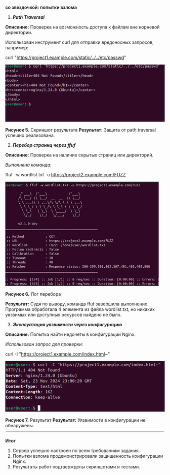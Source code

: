 **со звездочкой: попытки взлома** 

1. ***Path Traversal*** 

**Описание:** Проверка на возможность доступа к файлам вне корневой директории. 

Использован инструмент curl для отправки вредоносных запросов, например:  

curl "https://project1.example.com/static/../../etc/passwd" 

![](Aspose.Words.0c9b463e-662d-4820-8aac-50db791a7838.011.png)

**Рисунок 5.** Скриншот результата **Результат:** Защита от path traversal успешно реализована. 

2. ***Перебор страниц через ffuf*** 

**Описание:** Проверка на наличие скрытых страниц или директорий. 

*Выполнена команда:*  

ffuf -w wordlist.txt -u https://project2.example.com/FUZZ 

![](Aspose.Words.0c9b463e-662d-4820-8aac-50db791a7838.013.jpeg)

**Рисунок 6.** Лог перебора 

**Результат:** Судя по выводу, команда ffuf завершила выполнение. Программа обработала 4 элемента из файла wordlist.txt, но никаких уязвимых или доступных ресурсов найдено не было. 

3. ***Эксплуатация уязвимости через конфигурацию*** 

**Описание:** Попытка найти недочеты в конфигурации Nginx. 

*Использован запрос для проверки:*  

curl -I "https://project1.example.com/index.html~" 

![](Aspose.Words.0c9b463e-662d-4820-8aac-50db791a7838.015.png)

**Рисунок 7.** Результат **Результат:** Уязвимости в конфигурации не обнаружены. ![](Aspose.Words.0c9b463e-662d-4820-8aac-50db791a7838.016.png)

**Итог** 

1. Сервер успешно настроен по всем требованиям задания. 
1. Попытки взлома продемонстрировали защищенность конфигурации Nginx. 
1. Результаты работ подтверждены скриншотами и тестами. 
